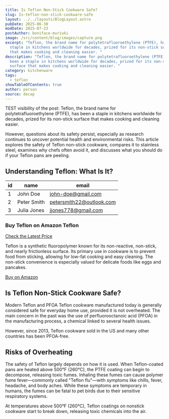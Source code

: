 ```yaml
---
title: Is Teflon Non-Stick Cookware Safe?
slug: Is-teflon-non-stick-cookware-safe
layout: ../../layouts/BlogLayout.astro
pubDate: 2025-06-30
modDate: 2025-07-23
postAuthor: boniface-muriuki
image: /src/content/blog/images/capture.png
excerpt: "Teflon, the brand name for polytetrafluoroethylene (PTFE), has been a
  staple in kitchens worldwide for decades, prized for its non-stick surface
  that makes cooking and cleaning easier. "
description: "Teflon, the brand name for polytetrafluoroethylene (PTFE), has
  been a staple in kitchens worldwide for decades, prized for its non-stick
  surface that makes cooking and cleaning easier. "
category: kitchenware
tags:
  - teflon
showTableOfContents: true
author: person
source: decap
---
```

TEST visibility of the post:  Teflon, the brand name for polytetrafluoroethylene (PTFE), has been a staple in kitchens worldwide for decades, prized for its non-stick surface that makes cooking and cleaning easier. 

However, questions about its safety persist, especially as research continues to uncover potential health and environmental risks. This article explores the safety of Teflon non-stick cookware, compares it to stainless steel, examines why chefs often avoid it, and discusses what you should do if your Teflon pans are peeling.

## **Understanding Teflon: What Is It?**

| id  | name        | email                    |
| --- | ----------- | ------------------------ |
| 1   | John Doe    | john-doe@gmail.com       |
| 2   | Peter Smith | petersmith22@outlook.com |
| 3   | Julia Jones | jjones778@gmail.com      |

### Buy Teflon on Amazon Teflon

<a href="https://www.amazon.com/Teflon-Sheet-Transfer-Reusable-Resistant/dp/B07H55M1ZR?th=1" class="cta-button" class="btn-cta btn-outline btn-lg rounded-lg btn-block" target="_blank" rel="nofollow noopener noreferrer">Check the Latest Price</a>

Teflon is a synthetic fluoropolymer known for its non-reactive, non-stick, and nearly frictionless surface. Its primary use in cookware is to prevent food from sticking, allowing for low-fat cooking and easy cleaning. The non-stick convenience is especially valued for delicate foods like eggs and pancakes.

<a href="https://amazon.com/" class="btn-cta btn-outline btn-lg rounded-lg">Buy on Amazon</a>

## **Is Teflon Non-Stick Cookware Safe?**

Modern Teflon and PFOA Teflon cookware manufactured today is generally considered safe for everyday home use, provided it is not overheated. The main concern in the past was the use of perfluorooctanoic acid (PFOA) in the manufacturing process, a chemical linked to several health issues. 

However, since 2013, Teflon cookware sold in the US and many other countries has been PFOA-free.

## **Risks of Overheating**

The safety of Teflon largely depends on how it is used. When Teflon-coated pans are heated above 500°F (260°C), the PTFE coating can begin to decompose, releasing toxic fumes. Inhaling these fumes can cause polymer fume fever—commonly called "Teflon flu"—with symptoms like chills, fever, headache, and body aches. While these symptoms are temporary in humans, the fumes can be fatal to pet birds due to their sensitive respiratory systems.

At temperatures above 500°F (260°C), Teflon coatings on nonstick cookware start to break down, releasing toxic chemicals into the air.
